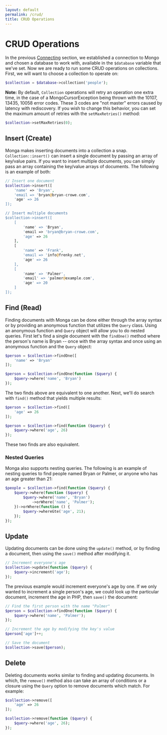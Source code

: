 ```yaml
---
layout: default
permalink: /crud/
title: CRUD Operations
---
```


# CRUD Operations

In the previous [Connecting](/connecting) section, we established a connection
to Mongo and chosen a database to work with, available in the `$database`
variable that we've set. Now we are ready to run some CRUD operations on
collections. First, we will want to choose a collection to operate on:

~~~ php
$collection = $database->collection('people');
~~~

**Note:**  By default, `Collection` operations will retry an operation one extra
time, in the case of a MongoCursorException being thrown with the 10107, 13435,
10058 error codes. These 3 codes are "not master" errors caused by latency with
rediscovery. If you wish to change this behavior, you can set the maximum amount
of retries with the `setMaxRetries()` method:

~~~ php
$collection->setMaxRetries(0);
~~~

## Insert (Create)

Monga makes inserting documents into a collection a snap. `Collection::insert()`
can insert a single document by passing an array of key/value pairs. If you want
to insert multiple documents, you can simply pass an array containing the
key/value arrays of documents. The following is an example of both:

~~~ php
// Insert one document
$collection->insert([
    'name' => 'Bryan',
    'email => 'bryan@bryan-crowe.com',
    'age' => 26
]);

// Insert multiple documents
$collection->insert([
    [
        'name' => 'Bryan',
        'email => 'bryan@bryan-crowe.com',
        'age' => 26
    ],
    [
        'name' => 'Frank',
        'email => 'info@frenky.net',
        'age' => 26
    ],
    [
        'name' => 'Palmer',
        'email' => 'palmer@example.com',
        'age' => 20
    ]
]);
~~~

## Find (Read)

Finding documents with Monga can be done either through the array syntax
or by providing an anonymous function that utilizes the `Query` class. Using an
anonymous function and `Query` object will allow you to do nested queries.
First let's find a single document with the `findOne()` method where the
person's name is Bryan -- once with the array syntax and once using an anonymous
function and the `Query` object:

~~~ php
$person = $collection->findOne([
    'name' => 'Bryan'
]);

$person = $collection->findOne(function ($query) {
    $query->where('name', 'Bryan')
});
~~~

The two finds above are equivalent to one another. Next, we'll do search with
`find()` method that yields multiple results:

~~~ php
$person = $collection->find([
    'age' => 26
]);

$person = $collection->find(function ($query) {
    $query->where('age', 26)
});
~~~

These two finds are also equivalent.

### Nested Queries

Monga also supports nesting queries. The following is an example of nesting
queries to find people named Bryan or Palmer, or anyone who has an age greater
than 21:

~~~ php
$people = $collection->find(function ($query) {
    $query->where(function ($query) {
        $query->where('name', 'Bryan')
            ->orWhere('name', 'Palmer');
    })->orWhere(function () {
        $query->whereGte('age', 21);
    });
});
~~~

## Update

Updating documents can be done using the `update()` method, or by finding a
document, then using the `save()` method after modifying it.

~~~ php
// Increment everyone's age
$collection->update(function ($query) {
    $query->increment('age');
});
~~~

The previous example would increment everyone's age by one. If we only wanted to
increment a single person's age, we could look up the particular document,
increment the age in PHP, then `save()` the document:

~~~ php
// Find the first person with the name "Palmer"
$person = $collection->findOne(function ($query) {
    $query->where('name', 'Palmer');
});

// Increment the age by modifying the key's value
$person['age']++;

// Save the document
$collection->save($person);
~~~

## Delete

Deleting documents works similar to finding and updating documents. In which,
the `remove()` method also can take an array of conditions or a closure using
the `Query` option to remove documents which match. For example:

~~~ php
$collection->remove([
    'age' => 26
]);

$collection->remove(function ($query) {
    $query->where('age', 26);
});
~~~
